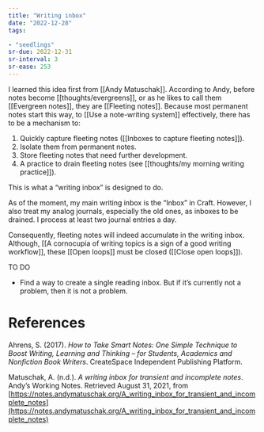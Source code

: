 ```yaml
---
title: "Writing inbox"
date: "2022-12-28"
tags:

- "seedlings"
sr-due: 2022-12-31
sr-interval: 3
sr-ease: 253
---
```


I learned this idea first from [[Andy Matuschak]]. According to Andy, before notes become [[thoughts/evergreens]], or as he likes to call them [[Evergreen notes]], they are [[Fleeting notes]]. Because most permanent notes start this way, to [[Use a note-writing system]] effectively, there has to be a mechanism to:

1. Quickly capture fleeting notes ([[Inboxes to capture fleeting notes]]).
2. Isolate them from permanent notes.
3. Store fleeting notes that need further development.
4. A practice to drain fleeting notes (see [[thoughts/my morning writing practice]]).

This is what a “writing inbox” is designed to do.

As of the moment, my main writing inbox is the “Inbox” in Craft. However, I also treat my analog journals, especially the old ones, as inboxes to be drained. I process at least two journal entries a day.

Consequently, fleeting notes will indeed accumulate in the writing inbox. Although, [[A cornocupia of writing topics is a sign of a good writing workflow]], these [[Open loops]] must be closed ([[Close open loops]]).

TO DO

- Find a way to create a single reading inbox. But if it’s currently not a problem, then it is not a problem.

# References

Ahrens, S. (2017). *How to Take Smart Notes: One Simple Technique to Boost Writing, Learning and Thinking – for Students, Academics and Nonfiction Book Writers*. CreateSpace Independent Publishing Platform.

Matuschak, A. (n.d.). *A writing inbox for transient and incomplete notes*. Andyʼs Working Notes. Retrieved August 31, 2021, from [https://notes.andymatuschak.org/A_writing_inbox_for_transient_and_incomplete_notes](https://notes.andymatuschak.org/A_writing_inbox_for_transient_and_incomplete_notes)

